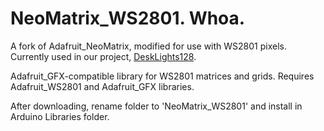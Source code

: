 NeoMatrix_WS2801. Whoa.
=========================

A fork of Adafruit_NeoMatrix, modified for use with WS2801 pixels. Currently used in our project, [DeskLights128](https://github.com/AlecH92/DeskLights128).

Adafruit_GFX-compatible library for WS2801 matrices and grids. Requires Adafruit_WS2801 and Adafruit_GFX libraries.

After downloading, rename folder to 'NeoMatrix_WS2801' and install in Arduino Libraries folder.
